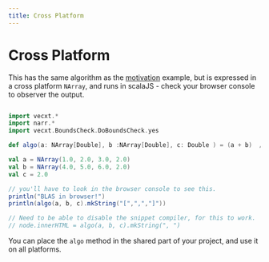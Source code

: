 ```yaml
---
title: Cross Platform
---
```


# Cross Platform

This has the same algorithm as the [motivation](motivation.mdoc.md) example, but is expressed in a cross platform `NArray`, and runs in scalaJS - check your browser console to observer the output.

<script type="text/javascript" src="https://cdn.jsdelivr.net/gh/stdlib-js/blas@umd/browser.js"></script>

```scala mdoc

import vecxt.*
import narr.*
import vecxt.BoundsCheck.DoBoundsCheck.yes

def algo(a: NArray[Double], b :NArray[Double], c: Double ) = (a + b)  / c

val a = NArray(1.0, 2.0, 3.0, 2.0)
val b = NArray(4.0, 5.0, 6.0, 2.0)
val c = 2.0

// you'll have to look in the browser console to see this.
println("BLAS in browser!")
println(algo(a, b, c).mkString("[",",","]"))

// Need to be able to disable the snippet compiler, for this to work.
// node.innerHTML = algo(a, b, c).mkString(", ")

```
You can place the `algo` method in the shared part of your project, and use it on all platforms.